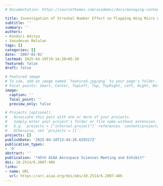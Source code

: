 ```yaml
---
# Documentation: https://sourcethemes.com/academic/docs/managing-content/

title: Investigation of Strouhal Number Effect on Flapping Wing Micro Air Vehicle
subtitle: ''
summary: ''
authors:
- Konduri Aditya
- Vasudevan Malolan
tags: []
categories: []
date: '2007-01-01'
lastmod: 2025-04-10T19:14:20+05:30
featured: false
draft: false

# Featured image
# To use, add an image named `featured.jpg/png` to your page's folder.
# Focal points: Smart, Center, TopLeft, Top, TopRight, Left, Right, BottomLeft, Bottom, BottomRight.
image:
  caption: ''
  focal_point: ''
  preview_only: false

# Projects (optional).
#   Associate this post with one or more of your projects.
#   Simply enter your project's folder or file name without extension.
#   E.g. `projects = ["internal-project"]` references `content/project/deep-learning/index.md`.
#   Otherwise, set `projects = []`.
projects: []
publishDate: '2025-04-10T13:44:20.629317Z'
publication_types:
- '6'
abstract: ''
publication: '*45th AIAA Aerospace Sciences Meeting and Exhibit*'
doi: 10.2514/6.2007-486
links:
- name: URL
  url: https://arc.aiaa.org/doi/abs/10.2514/6.2007-486
---
```

